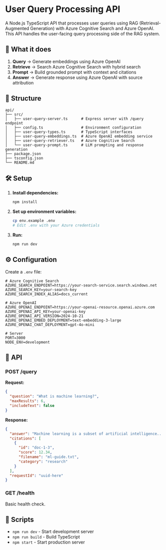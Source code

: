 # User Query Processing API

A Node.js TypeScript API that processes user queries using RAG (Retrieval-Augmented Generation) with Azure Cognitive Search and Azure OpenAI. This API handles the user-facing query processing side of the RAG system.

## 🚀 What it does

1. **Query** → Generate embeddings using Azure OpenAI
2. **Retrieve** → Search Azure Cognitive Search with hybrid search
3. **Prompt** → Build grounded prompt with context and citations
4. **Answer** → Generate response using Azure OpenAI with source attribution

## 📁 Structure

```
api/
├── src/
│   ├── user-query-server.ts      # Express server with /query endpoint
│   ├── config.ts                 # Environment configuration
│   ├── user-query-types.ts       # TypeScript interfaces
│   ├── user-query-embeddings.ts  # Azure OpenAI embedding service
│   ├── user-query-retriever.ts   # Azure Cognitive Search
│   └── user-query-prompt.ts      # LLM prompting and response generation
├── package.json
├── tsconfig.json
└── README.md
```

## 🛠️ Setup

1. **Install dependencies:**
   ```bash
   npm install
   ```

2. **Set up environment variables:**
   ```bash
   cp env.example .env
   # Edit .env with your Azure credentials
   ```

3. **Run:**
   ```bash
   npm run dev
   ```

## ⚙️ Configuration

Create a `.env` file:

```env
# Azure Cognitive Search
AZURE_SEARCH_ENDPOINT=https://your-search-service.search.windows.net
AZURE_SEARCH_KEY=your-search-key
AZURE_SEARCH_INDEX_ALIAS=docs_current

# Azure OpenAI
AZURE_OPENAI_ENDPOINT=https://your-openai-resource.openai.azure.com
AZURE_OPENAI_API_KEY=your-openai-key
AZURE_OPENAI_API_VERSION=2024-10-21
AZURE_OPENAI_EMBED_DEPLOYMENT=text-embedding-3-large
AZURE_OPENAI_CHAT_DEPLOYMENT=gpt-4o-mini

# Server
PORT=3000
NODE_ENV=development
```

## 📡 API

### POST /query

**Request:**
```json
{
  "question": "What is machine learning?",
  "maxResults": 6,
  "includeText": false
}
```

**Response:**
```json
{
  "answer": "Machine learning is a subset of artificial intelligence... [1] [2]",
  "citations": [
    {
      "id": "doc-1-3",
      "score": 12.34,
      "filename": "ml-guide.txt",
      "category": "research"
    }
  ],
  "requestId": "uuid-here"
}
```

### GET /health

Basic health check.

## 🔧 Scripts

- `npm run dev` - Start development server
- `npm run build` - Build TypeScript
- `npm start` - Start production server